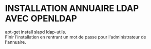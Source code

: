# INSTALLATION ANNUAIRE LDAP AVEC OPENLDAP  

apt-get install slapd ldap-utils.  
Finir l'installation en rentrant un mot de passe pour l'administrateur de l'annuaire.

